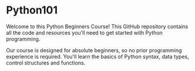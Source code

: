 # Python101

Welcome to this Python Beginners Course! This GitHub repository contains all the code and resources you'll need to get started with Python programming.

Our course is designed for absolute beginners, so no prior programming experience is required. You'll learn the basics of Python syntax, data types, control structures and functions.